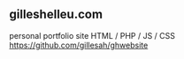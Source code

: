 ## gilleshelleu.com
personal portfolio site
HTML / PHP / JS / CSS
https://github.com/gillesah/ghwebsite


